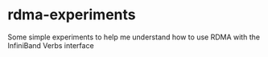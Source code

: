 rdma-experiments
================

Some simple experiments to help me understand how to use RDMA with the InfiniBand Verbs interface
